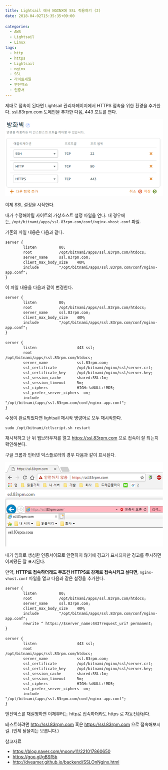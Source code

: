 ```yaml
---
title: Lightsail 에서 NGINX에 SSL 적용하기 (2)
date: 2018-04-02T15:35:35+09:00

categories:
  - AWS
  - Lightsail
  - Linux
tags:
  - http
  - https
  - Lightsail
  - nginx
  - SSL
  - 라이트세일
  - 엔진엑스
  - 인증서
---
```

제대로 접속이 된다면 Lightsail 관리자페이지에서 HTTPS 접속을 위한 환경을 추가한다. ssl.83rpm.com 도메인을 추가한 다음, 443 포트를 연다.

![](/assets/images/ssl-open-port.png)

이제 SSL 설정을 시작한다.

내가 수정해야될 사이트의 가상호스트 설정 파일을 연다. 내 경우에는, `/opt/bitnami/apps/ssl.83rpm.com/conf/nginx-vhost.conf` 파일.

기존의 파일 내용은 다음과 같다.

```nginx
server {
        listen          80;
        root            /opt/bitnami/apps/ssl.83rpm.com/htdocs;
        server_name     ssl.83rpm.com;
        client_max_body_size    40M;
        include         "/opt/bitnami/apps/ssl.83rpm.com/conf/nginx-app.conf";
}
```

이 파일 내용을 다음과 같이 변경한다.

```nginx
server {
        listen          80;
        root            /opt/bitnami/apps/ssl.83rpm.com/htdocs;
        server_name     ssl.83rpm.com;
        client_max_body_size    40M;
        include         "/opt/bitnami/apps/ssl.83rpm.com/conf/nginx-app.conf";
}

server {
        listen                  443 ssl;
        root                    /opt/bitnami/apps/ssl.83rpm.com/htdocs;
        server_name             ssl.83rpm.com;
        ssl_certificate         /opt/bitnami/nginx/ssl/server.crt;
        ssl_certificate_key     /opt/bitnami/nginx/ssl/server.key;
        ssl_session_cache       shared:SSL:1m;
        ssl_session_timeout     5m;
        ssl_ciphers             HIGH:!aNULL:!MD5;
        ssl_prefer_server_ciphers  on;
        include                 "/opt/bitnami/apps/ssl.83rpm.com/conf/nginx-app.conf";
}
```

수정이 완료되었다면 lightsail 재시작 명령어로 모두 재시작한다.

```
sudo /opt/bitnami/ctlscript.sh restart
```

재시작하고 난 뒤 웹브라우저를 열고 https://ssl.83rpm.com 으로 접속이 잘 되는지 확인해본다.

구글 크롬과 인터넷 익스플로러의 경우 다음과 같이 표시된다.

![](/assets/images/ssl-browser-warning.png)

내가 임의로 생성한 인증서이므로 안전하지 않기에 경고가 표시되지만 경고를 무시하면 어찌됐든 잘 표시된다.

만약, **HTTP로 접속하더래도 무조건 HTTPS로 강제로 접속시키고 싶다면**, `nginx-vhost.conf` 파일을 열고 다음과 같은 설정을 추가한다.

```nginx
server {
        listen          80;
        root            /opt/bitnami/apps/ssl.83rpm.com/htdocs;
        server_name     ssl.83rpm.com;
        client_max_body_size    40M;
        include         "/opt/bitnami/apps/ssl.83rpm.com/conf/nginx-app.conf";
        rewrite ^ https://$server_name:443?request_uri? permanent;
}

server {
        listen                  443 ssl;
        root                    /opt/bitnami/apps/ssl.83rpm.com/htdocs;
        server_name             ssl.83rpm.com;
        ssl_certificate         /opt/bitnami/nginx/ssl/server.crt;
        ssl_certificate_key     /opt/bitnami/nginx/ssl/server.key;
        ssl_session_cache       shared:SSL:1m;
        ssl_session_timeout     5m;
        ssl_ciphers             HIGH:!aNULL:!MD5;
        ssl_prefer_server_ciphers  on;
        include                 "/opt/bitnami/apps/ssl.83rpm.com/conf/nginx-app.conf";
}
```

엔진엑스를 재실행하면 이제부터는 http로 접속하더라도 https 로 자동전환된다.

테스트하려면 http://ssl.83rpm.com 혹은 https://ssl.83rpm.com 으로 접속해보시길. (언제 닫을지는 모릅니다.)

참고자료

  * https://blog.naver.com/moonv11/221017860650
  * https://goo.gl/gBSf5b
  * http://dveamer.github.io/backend/SSLOnNginx.html
